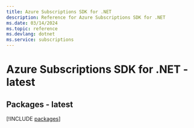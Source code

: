 ```yaml
---
title: Azure Subscriptions SDK for .NET
description: Reference for Azure Subscriptions SDK for .NET
ms.date: 03/14/2024
ms.topic: reference
ms.devlang: dotnet
ms.service: subscriptions
---
```

# Azure Subscriptions SDK for .NET - latest
## Packages - latest
[!INCLUDE [packages](subscriptions-index.md)]